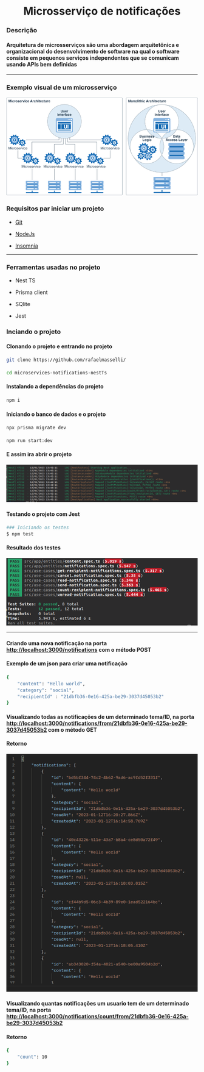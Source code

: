 <h1 align=center >Microsserviço de notificações</h1>

### Descrição

#### Arquitetura de microsserviços são uma abordagem arquitetônica e organizacional do desenvolvimento de software na qual o software consiste em pequenos serviços independentes que se comunicam usando APIs bem definidas

<hr>

### Exemplo visual de um microsserviço

![arquitetura de microsserviços](/.github/architecture.png)


### Requisitos par iniciar um projeto

- [Git](https://git-scm.com/)

- [NodeJs](https://nodejs.org/en/)

- [Insomnia](https://insomnia.rest/download)

<hr>

### Ferramentas usadas no projeto

- Nest TS

- Prisma client

- SQlite

- Jest


### Inciando o projeto 

#### Clonando o projeto e entrando no projeto

```bash
git clone https://github.com/rafaelmasselli/

cd microservices-notifications-nestTs
```

#### Instalando a dependências do projeto

```bash
npm i
```

#### Iniciando o banco de dados e o projeto

```bash
npx prisma migrate dev

npm run start:dev
```

#### E assim ira abrir o projeto

![Projeto rodando](./.github/project-started.png)

#### Testando o projeto com Jest

```bash
### Iniciando os testes
$ npm test
```

#### Resultado dos testes

![terminal de teste do projeto](./.github/test-projet.png)

<hr>

#### Criando uma nova notificação na porta <http://localhost:3000/notifications> com o método POST

#### Exemplo de um json para criar uma notificação

```bash
{
    "content": "Hello world",
    "category": "social",
    "recipientId" : "21dbfb36-0e16-425a-be29-3037d45053b2"
}
```

#### Visualizando todas as notificações de um determinado tema/ID, na porta <http://localhost:3000/notifications/from/21dbfb36-0e16-425a-be29-3037d45053b2> com o método GET

#### Retorno

![Resultado das notificações](/.github/result-notifications.png)

#### Visualizando quantas notificações um usuario tem de um determinado tema/ID, na porta <http://localhost:3000/notifications/count/from/21dbfb36-0e16-425a-be29-3037d45053b2>

#### Retorno

```bash
{
    "count": 10
}
```
